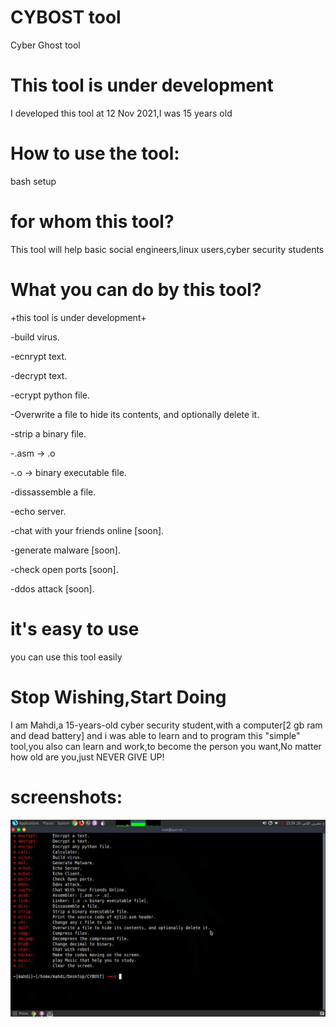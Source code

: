 # CYBOST tool
Cyber Ghost tool

# This tool is under development
 I developed this tool at 12 Nov 2021,I was 15 years old


# How to use the tool:
bash setup

# for whom this tool?
This tool will help basic social engineers,linux users,cyber security students

# What you can do by this tool?
+this tool is under development+

-build virus.

-ecnrypt text.

-decrypt text.

-ecrypt python file.

-Overwrite a file to hide its contents, and optionally delete it.

-strip a binary file.

-.asm -> .o

-.o -> binary executable file.

-dissassemble a file.

-echo server.

-chat with your friends online [soon].

-generate malware [soon].

-check open ports [soon].

-ddos attack [soon].

# it's easy to use
you can use this tool easily

# Stop Wishing,Start Doing
I am Mahdi,a 15-years-old cyber security student,with a computer[2 gb ram and dead battery] and i was able to learn and to program this "simple" tool,you also can learn and work,to become the person you want,No matter how old are you,just NEVER GIVE UP!


# screenshots:
<img src="cyb.png">
